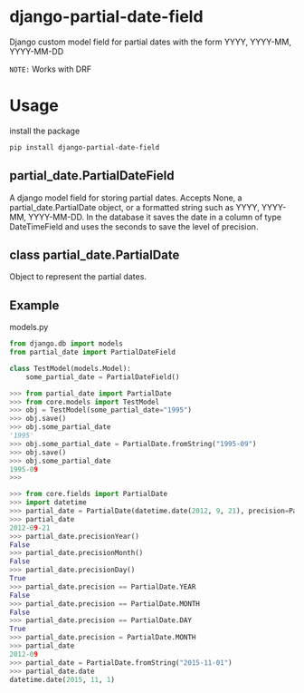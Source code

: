 django-partial-date-field
================

Django custom model field for partial dates with the form YYYY, YYYY-MM, YYYY-MM-DD

 `NOTE:` Works with DRF

Usage
================

install the package

```bash
pip install django-partial-date-field
```


## partial_date.PartialDateField

A django model field for storing partial dates. Accepts None, a partial_date.PartialDate object, or a formatted string such as YYYY, YYYY-MM, YYYY-MM-DD. In the database it saves the date in a column of type DateTimeField and uses the seconds to save the level of precision.

## class partial_date.PartialDate

Object to represent the partial dates.

## Example

models.py
```python
from django.db import models
from partial_date import PartialDateField

class TestModel(models.Model):
    some_partial_date = PartialDateField()
```

```python
>>> from partial_date import PartialDate
>>> from core.models import TestModel
>>> obj = TestModel(some_partial_date="1995")
>>> obj.save()
>>> obj.some_partial_date
'1995'
>>> obj.some_partial_date = PartialDate.fromString("1995-09")
>>> obj.save()
>>> obj.some_partial_date
1995-09
>>>
```

```python
>>> from core.fields import PartialDate
>>> import datetime
>>> partial_date = PartialDate(datetime.date(2012, 9, 21), precision=PartialDate.DAY)
>>> partial_date
2012-09-21
>>> partial_date.precisionYear()
False
>>> partial_date.precisionMonth()
False
>>> partial_date.precisionDay()
True
>>> partial_date.precision == PartialDate.YEAR
False
>>> partial_date.precision == PartialDate.MONTH
False
>>> partial_date.precision == PartialDate.DAY
True
>>> partial_date.precision = PartialDate.MONTH
>>> partial_date
2012-09
>>> partial_date = PartialDate.fromString("2015-11-01")
>>> partial_date.date
datetime.date(2015, 11, 1)
```
